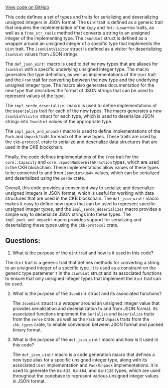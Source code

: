 [View code on GitHub](https://github.com/nervosnetwork/ckb/util/jsonrpc-types/src/uints.rs)

This code defines a set of types and traits for serializing and deserializing unsigned integers in JSON format. The `Uint` trait is defined as a generic trait that requires the implementation of the `Copy` and `fmt::LowerHex` traits, as well as a `from_str_radix` method that converts a string to an unsigned integer of the implementing type. The `JsonUint` struct is defined as a wrapper around an unsigned integer of a specific type that implements the `Uint` trait. The `JsonUintVisitor` struct is defined as a visitor for deserializing `JsonUint` values from JSON strings. 

The `def_json_uint!` macro is used to define new types that are aliases for `JsonUint` with a specific underlying unsigned integer type. The macro generates the type definition, as well as implementations of the `Uint` trait and the `From` trait for converting between the new type and the underlying unsigned integer type. The macro also generates documentation for the new type that describes the format of JSON strings that can be used to represent values of the type. 

The `impl_serde_deserialize!` macro is used to define implementations of the `Deserialize` trait for each of the new types. The macro generates a new `JsonUintVisitor` struct for each type, which is used to deserialize JSON strings into `JsonUint` values of the appropriate type. 

The `impl_pack_and_unpack!` macro is used to define implementations of the `Pack` and `Unpack` traits for each of the new types. These traits are used by the `ckb-protocol` crate to serialize and deserialize data structures that are used in the CKB blockchain. 

Finally, the code defines implementations of the `From` trait for the `core::Capacity` and `core::EpochNumberWithFraction` types, which are used in the CKB blockchain. These implementations allow values of these types to be converted to and from `JsonUint<u64>` values, which can be serialized and deserialized using the `serde` crate. 

Overall, this code provides a convenient way to serialize and deserialize unsigned integers in JSON format, which is useful for working with data structures that are used in the CKB blockchain. The `def_json_uint!` macro makes it easy to define new types that can be used to represent specific unsigned integer types, and the `impl_serde_deserialize!` macro provides a simple way to deserialize JSON strings into these types. The `impl_pack_and_unpack!` macro provides support for serializing and deserializing these types using the `ckb-protocol` crate.
## Questions: 
 1. What is the purpose of the `Uint` trait and how is it used in this code?
   
   The `Uint` trait is a generic trait that defines methods for converting a string to an unsigned integer of a specific type. It is used as a constraint on the generic type parameter `T` in the `JsonUint` struct and its associated functions to ensure that only unsigned integer types that implement the `Uint` trait can be used.

2. What is the purpose of the `JsonUint` struct and its associated functions?
   
   The `JsonUint` struct is a wrapper around an unsigned integer value that provides serialization and deserialization to and from JSON format. Its associated functions implement the `Serialize` and `Deserialize` traits from the `serde` crate, as well as the `Pack` and `Unpack` traits from the `ckb_types` crate, to enable conversion between JSON format and packed binary format.

3. What is the purpose of the `def_json_uint!` macro and how is it used in this code?
   
   The `def_json_uint!` macro is a code generation macro that defines a new type alias for a specific unsigned integer type, along with its associated `Uint` implementation and `Pack`/`Unpack` implementations. It is used to generate the `Uint32`, `Uint64`, and `Uint128` types, which are used throughout the codebase to represent various unsigned integer values in JSON format.